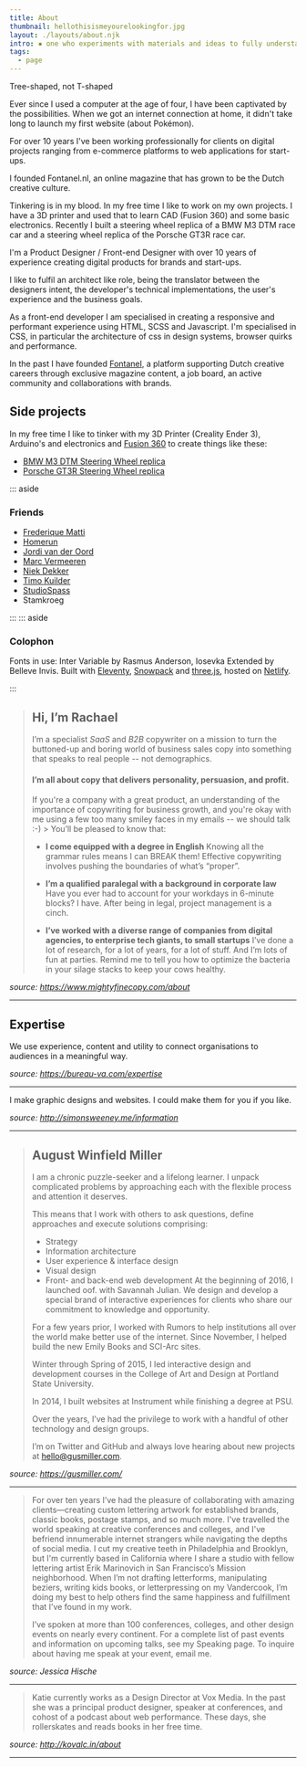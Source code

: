 ```yaml
---
title: About
thumbnail: hellothisismeyourelookingfor.jpg
layout: ./layouts/about.njk
intro: ▪︎ one who experiments with materials and ideas to fully understand their capacities, and who further iterates on their learning to find better solutions to current problems.
tags:
  - page
---
```


Tree-shaped, not T-shaped

Ever since I used a computer at the age of four, I have been captivated by the possibilities. When we got an internet connection at home, it didn't take long to launch my first website (about Pokémon).

For over 10 years I've been working professionally for clients on digital projects ranging from e-commerce platforms to web applications for start-ups.

I founded Fontanel.nl, an online magazine that has grown to be the Dutch creative culture.

Tinkering is in my blood. In my free time I like to work on my own projects. I have a 3D printer and used that to learn CAD (Fusion 360) and some basic electronics. Recently I built a steering wheel replica of a BMW M3 DTM race car and a steering wheel replica of the Porsche GT3R race car.



I'm a Product Designer / Front-end Designer with over 10 years of experience creating digital products for brands and start-ups.

I like to fulfil an architect like role, being the translator between the designers intent, the developer's technical implementations, the user's experience and the business goals.

As a front-end developer I am specialised in creating a responsive and performant experience using HTML, SCSS and Javascript. I'm specialised in CSS, in particular the architecture of css in design systems, browser quirks and performance.

In the past I have founded [Fontanel](https://fontanel.nl), a platform supporting Dutch creative careers through exclusive magazine content, a job board, an active community and collaborations with brands.

## Side projects

In my free time I like to tinker with my 3D Printer (Creality Ender 3), Arduino's and electronics and [Fusion 360](https://www.autodesk.com/products/fusion-360/overview) to create things like these:


- [BMW M3 DTM Steering Wheel replica](/work/bmw-m3-dtm-steering-wheel)
- [Porsche GT3R Steering Wheel replica](/work/porsche-gt3r-steering-wheel)

::: aside

### Friends

- [Frederique Matti](https://frederiquematti.com)
- [Homerun](https://homerun.co)
- [Jordi van der Oord](https://jordivanderoord.com)
- [Marc Vermeeren](https://marcvermeeren.com)
- [Niek Dekker](https://niekdekker.com)
- [Timo Kuilder](https://timokuilder.com)
- [StudioSpass](https://studiospass.com)
- Stamkroeg

:::
::: aside

### Colophon

Fonts in use: Inter Variable by Rasmus Anderson, Iosevka Extended by Belleve Invis.
Built with [Eleventy](https://www.11ty.dev/), [Snowpack](https://www.snowpack.dev/) and [three.js](http://threejs.org/), hosted on [Netlify](https://netlify.com).

:::

> ## Hi, I’m Rachael
>
> I’m a specialist _SaaS_ and _B2B_ copywriter on a mission to turn the buttoned-up and boring world of business sales copy into something that speaks to real people -- not demographics.
>
> #### I’m all about copy that delivers personality, persuasion, and profit.
>
> If you're a company with a great product, an understanding of the importance of copywriting for business growth, and you're okay with me using a few too many smiley faces in my emails -- we should talk :-)
> ‍>
> You’ll be pleased to know that:
>
> - **I come equipped with a degree in English**
>   ‍Knowing all the grammar rules means I can BREAK them! Effective copywriting involves pushing the boundaries of what’s “proper”.
>
> - **I’m a qualified paralegal with a background in corporate law**
>   Have you ever had to account for your workdays in 6-minute blocks? I have. After being in legal, project management is a cinch.
>
> - **I’ve worked with a diverse range of companies from digital agencies, to enterprise tech giants, to small startups**
>   I’ve done a lot of research, for a lot of years, for a lot of stuff. And I’m lots of fun at parties. Remind me to tell you how to optimize the bacteria in your silage stacks to keep your cows healthy.

_source: https://www.mightyfinecopy.com/about_

---

## Expertise

We use experience, content and utility to connect organisations to audiences in a meaningful way.

_source: https://bureau-va.com/expertise_

---

I make graphic designs and websites. I could make them for you if you like.

_source: http://simonsweeney.me/information_

---

> ## August Winfield Miller
>
> I am a chronic puzzle-seeker and a lifelong learner. I unpack complicated problems by approaching each with the flexible process and attention it deserves.
>
> This means that I work with others to ask questions, define approaches and execute solutions comprising:
>
> - Strategy
> - Information architecture
> - User experience & interface design
> - Visual design
> - Front- and back-end web development
>   At the beginning of 2016, I launched oof. with Savannah Julian. We design and develop a special brand of interactive experiences for clients who share our commitment to knowledge and opportunity.
>
> For a few years prior, I worked with Rumors to help institutions all over the world make better use of the internet. Since November, I helped build the new Emily Books and SCI-Arc sites.
>
> Winter through Spring of 2015, I led interactive design and development courses in the College of Art and Design at Portland State University.
>
> In 2014, I built websites at Instrument while finishing a degree at PSU.
>
> Over the years, I’ve had the privilege to work with a handful of other technology and design groups.
>
> I’m on Twitter and GitHub and always love hearing about new projects at hello@gusmiller.com.

_source: https://gusmiller.com/_

---

> For over ten years I’ve had the pleasure of collaborating with amazing clients—creating custom lettering artwork for established brands, classic books, postage stamps, and so much more. I've travelled the world speaking at creative conferences and colleges, and I've befriend innumerable internet strangers while navigating the depths of social media. I cut my creative teeth in Philadelphia and Brooklyn, but I'm currently based in California where I share a studio with fellow lettering artist Erik Marinovich in San Francisco’s Mission neighborhood. When I’m not drafting letterforms, manipulating beziers, writing kids books, or letterpressing on my Vandercook, I’m doing my best to help others find the same happiness and fulfillment that I’ve found in my work.
>
> I’ve spoken at more than 100 conferences, colleges, and other design events on nearly every continent. For a complete list of past events and information on upcoming talks, see my Speaking page. To inquire about having me speak at your event, email me.

_source: Jessica Hische_

---

> Katie currently works as a Design Director at Vox Media. In the past she was a principal product designer, speaker at conferences, and cohost of a podcast about web performance. These days, she rollerskates and reads books in her free time.

_source: http://kovalc.in/about_

---
